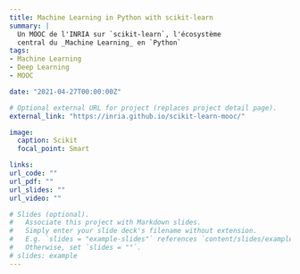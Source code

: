 ```yaml
---
title: Machine Learning in Python with scikit-learn
summary: |
  Un MOOC de l'INRIA sur `scikit-learn`, l'écosystème
  central du _Machine Learning_ en `Python`
tags:
- Machine Learning
- Deep Learning
- MOOC

date: "2021-04-27T00:00:00Z"

# Optional external URL for project (replaces project detail page).
external_link: "https://inria.github.io/scikit-learn-mooc/"

image:
  caption: Scikit
  focal_point: Smart

links:
url_code: ""
url_pdf: ""
url_slides: ""
url_video: ""

# Slides (optional).
#   Associate this project with Markdown slides.
#   Simply enter your slide deck's filename without extension.
#   E.g. `slides = "example-slides"` references `content/slides/example-slides.md`.
#   Otherwise, set `slides = ""`.
# slides: example
---
```



